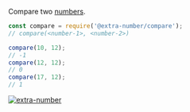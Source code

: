 Compare two [numbers].

```javascript
const compare = require('@extra-number/compare');
// compare(<number-1>, <number-2>)

compare(10, 12);
// -1
compare(12, 12);
// 0
compare(17, 12);
// 1
```


[![extra-number](https://i.imgur.com/MCb8pjO.jpg)](https://www.npmjs.com/package/extra-number)

[numbers]: https://developer.mozilla.org/en-US/docs/Web/JavaScript/Guide/Numbers_and_dates
